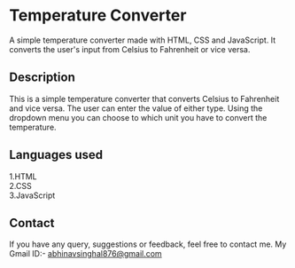 # Temperature Converter 

A simple temperature converter made with HTML, CSS and JavaScript. It converts the user's input from Celsius to Fahrenheit or vice versa.


## Description

This is a simple temperature converter that converts Celsius to Fahrenheit and vice versa. The user can enter the value of either type. Using the dropdown menu you can choose to which unit you have to convert the temperature.

## Languages used

1.HTML<br>
2.CSS<br>
3.JavaScript

## Contact

If you have any query, suggestions or feedback, feel free to contact me.
My Gmail ID:- abhinavsinghal876@gmail.com

